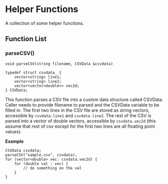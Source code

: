 # Helper Functions

A collection of some helper functions. 

## Function List

### parseCSV()
`void parseCSV(string filename, CSVData &csvdata)`

```
typedef struct csvdata_ {
    vector<string> line1;
    vector<string> line2;
    vector<vector<double>> vec2d;
} CSVData;
```

This function parses a CSV file into a custom data structure called CSVData. Caller needs to provide filename to parsed and the CSVData variable to be filled in. The first two lines in the CSV file are stored as string vectors, accessible by `csvdata.line1` and `csvdata.line2`. The rest of the CSV is parsed into a vector of double vectors, accessible by `csvdata.vec2d` (this assume that rest of csv except for the first two lines are all floating point values). 

__Example__

```
CSVData csvdata;
parseCSV("sample.csv", csvdata);
for (vector<double> vec: csvdata.vec2d) {
    for (double val : vec) {
        // do something on the val
    }
}
```
